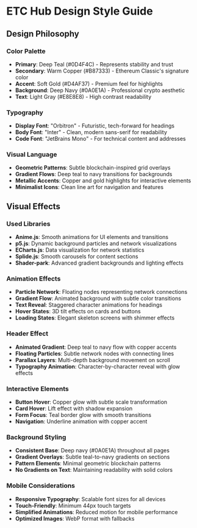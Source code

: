 # ETC Hub Design Style Guide

## Design Philosophy

### Color Palette
- **Primary**: Deep Teal (#0D4F4C) - Represents stability and trust
- **Secondary**: Warm Copper (#B87333) - Ethereum Classic's signature color
- **Accent**: Soft Gold (#D4AF37) - Premium feel for highlights
- **Background**: Deep Navy (#0A0E1A) - Professional crypto aesthetic
- **Text**: Light Gray (#E8E8E8) - High contrast readability

### Typography
- **Display Font**: "Orbitron" - Futuristic, tech-forward for headings
- **Body Font**: "Inter" - Clean, modern sans-serif for readability
- **Code Font**: "JetBrains Mono" - For technical content and addresses

### Visual Language
- **Geometric Patterns**: Subtle blockchain-inspired grid overlays
- **Gradient Flows**: Deep teal to navy transitions for backgrounds
- **Metallic Accents**: Copper and gold highlights for interactive elements
- **Minimalist Icons**: Clean line art for navigation and features

## Visual Effects

### Used Libraries
- **Anime.js**: Smooth animations for UI elements and transitions
- **p5.js**: Dynamic background particles and network visualizations
- **ECharts.js**: Data visualization for network statistics
- **Splide.js**: Smooth carousels for content sections
- **Shader-park**: Advanced gradient backgrounds and lighting effects

### Animation Effects
- **Particle Network**: Floating nodes representing network connections
- **Gradient Flow**: Animated background with subtle color transitions
- **Text Reveal**: Staggered character animations for headings
- **Hover States**: 3D tilt effects on cards and buttons
- **Loading States**: Elegant skeleton screens with shimmer effects

### Header Effect
- **Animated Gradient**: Deep teal to navy flow with copper accents
- **Floating Particles**: Subtle network nodes with connecting lines
- **Parallax Layers**: Multi-depth background movement on scroll
- **Typography Animation**: Character-by-character reveal with glow effects

### Interactive Elements
- **Button Hover**: Copper glow with subtle scale transformation
- **Card Hover**: Lift effect with shadow expansion
- **Form Focus**: Teal border glow with smooth transitions
- **Navigation**: Underline animation with copper accent

### Background Styling
- **Consistent Base**: Deep navy (#0A0E1A) throughout all pages
- **Gradient Overlays**: Subtle teal-to-navy gradients on sections
- **Pattern Elements**: Minimal geometric blockchain patterns
- **No Gradients on Text**: Maintaining readability with solid colors

### Mobile Considerations
- **Responsive Typography**: Scalable font sizes for all devices
- **Touch-Friendly**: Minimum 44px touch targets
- **Simplified Animations**: Reduced motion for mobile performance
- **Optimized Images**: WebP format with fallbacks